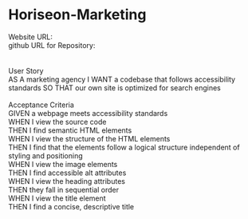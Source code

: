 # Horiseon-Marketing

Website URL: <br>
github URL for Repository: <br>
<br><br>
User Story <br>
AS A marketing agency
I WANT a codebase that follows accessibility standards
SO THAT our own site is optimized for search engines
<br><br>
Acceptance Criteria <br>
GIVEN a webpage meets accessibility standards<br>
WHEN I view the source code<br>
THEN I find semantic HTML elements<br>
WHEN I view the structure of the HTML elements<br>
THEN I find that the elements follow a logical structure independent of styling and positioning<br>
WHEN I view the image elements<br>
THEN I find accessible alt attributes<br>
WHEN I view the heading attributes<br>
THEN they fall in sequential order<br>
WHEN I view the title element<br>
THEN I find a concise, descriptive title<br>